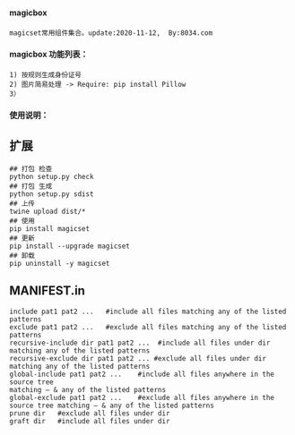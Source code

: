 #### magicbox
    magicset常用组件集合。update:2020-11-12,  By:8034.com

#### magicbox 功能列表：

    1) 按规则生成身份证号 
    2) 图片简易处理 -> Require: pip install Pillow
    3）


 
#### 使用说明：




## 扩展

    ## 打包 检查
    python setup.py check 
    ## 打包 生成
    python setup.py sdist
    ## 上传
    twine upload dist/*
    ## 使用
    pip install magicset 
    ## 更新
    pip install --upgrade magicset
    ## 卸载
    pip uninstall -y magicset 

## MANIFEST.in 
    include pat1 pat2 ...   #include all files matching any of the listed patterns
    exclude pat1 pat2 ...   #exclude all files matching any of the listed patterns
    recursive-include dir pat1 pat2 ...  #include all files under dir matching any of the listed patterns
    recursive-exclude dir pat1 pat2 ... #exclude all files under dir matching any of the listed patterns
    global-include pat1 pat2 ...    #include all files anywhere in the source tree 
    matching — & any of the listed patterns
    global-exclude pat1 pat2 ...    #exclude all files anywhere in the source tree matching — & any of the listed patterns
    prune dir   #exclude all files under dir
    graft dir   #include all files under dir
